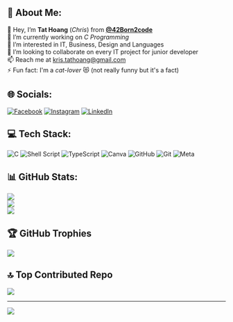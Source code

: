 ## 💫 About Me:
👋 Hey, I’m <strong>Tat Hoang</strong> (<i>Chris</i>) from [<b>@42Born2code</b>](https://github.com/42School) <br>🔭 I’m currently working on <i>C Programming</i><br>👀 I’m interested in IT, Business, Design and Languages<br>💞️ I’m looking to collaborate on every IT project for junior developer<br>📫 Reach me at kris.tathoang@gmail.com<br>⚡ Fun fact: I'm a <i>cat-lover</i> 😻 (not really funny but it's a fact)


## 🌐 Socials:
[![Facebook](https://img.shields.io/badge/Facebook-%231877F2.svg?logo=Facebook&logoColor=white)](https://facebook.com/piq.k0olz) [![Instagram](https://img.shields.io/badge/Instagram-%23E4405F.svg?logo=Instagram&logoColor=white)](https://instagram.com/tat.hoang) [![LinkedIn](https://img.shields.io/badge/LinkedIn-%230077B5.svg?logo=linkedin&logoColor=white)](https://linkedin.com/in/ngtathoang) 


## 💻 Tech Stack:
![C](https://img.shields.io/badge/c-%2300599C.svg?style=for-the-badge&logo=c&logoColor=white) ![Shell Script](https://img.shields.io/badge/shell_script-%23121011.svg?style=for-the-badge&logo=gnu-bash&logoColor=white) ![TypeScript](https://img.shields.io/badge/typescript-%23007ACC.svg?style=for-the-badge&logo=typescript&logoColor=white) ![Canva](https://img.shields.io/badge/Canva-%2300C4CC.svg?style=for-the-badge&logo=Canva&logoColor=white) ![GitHub](https://img.shields.io/badge/github-%23121011.svg?style=for-the-badge&logo=github&logoColor=white) ![Git](https://img.shields.io/badge/git-%23F05033.svg?style=for-the-badge&logo=git&logoColor=white) ![Meta](https://img.shields.io/badge/Meta-%230467DF.svg?style=for-the-badge&logo=Meta&logoColor=white)


## 📊 GitHub Stats:
![](https://github-readme-stats.vercel.app/api?username=Kr1sNg&theme=tokyonight&hide_border=false&include_all_commits=true&count_private=true)<br/>
![](https://github-readme-streak-stats.herokuapp.com/?user=Kr1sNg&theme=tokyonight&hide_border=false)<br/>
![](https://github-readme-stats.vercel.app/api/top-langs/?username=Kr1sNg&theme=tokyonight&hide_border=false&include_all_commits=true&count_private=true&layout=compact)

## 🏆 GitHub Trophies
![](https://github-profile-trophy.vercel.app/?username=Kr1sNg&theme=tokyonight&no-frame=false&no-bg=false&margin-w=4)

## 🔝 Top Contributed Repo
![](https://github-contributor-stats.vercel.app/api?username=Kr1sNg&limit=5&theme=tokyonight&combine_all_yearly_contributions=true)

---
[![](https://visitcount.itsvg.in/api?id=Kr1sNg&icon=5&color=1)](https://visitcount.itsvg.in)

<!-- Proudly created with GPRM ( https://gprm.itsvg.in ) -->

<!---
Kr1sNg/Kr1sNg is a ✨ special ✨ repository because its `README.md` (this file) appears on your GitHub profile.
You can click the Preview link to take a look at your changes.
--->
